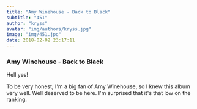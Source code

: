 ```yaml
---
title: "Amy Winehouse - Back to Black"
subtitle: "451"
author: "kryss"
avatar: "img/authors/kryss.jpg"
image: "img/451.jpg"
date: 2018-02-02 23:17:11
---
```


### Amy Winehouse - Back to Black
Hell yes!

To be very honest, I'm a big fan of Amy Winehouse, so I knew this album very well. Well deserved to be here. I'm surprised that it's that low on the ranking.
